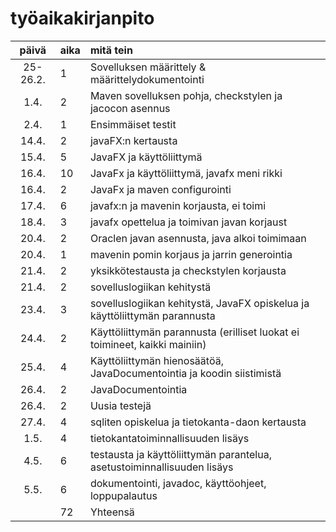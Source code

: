 # työaikakirjanpito

| päivä | aika | mitä tein  |
| :----:|:-----| :-----|
| 25-26.2. | 1 | Sovelluksen määrittely & määrittelydokumentointi
| 1.4. | 2 | Maven sovelluksen pohja, checkstylen ja jacocon asennus
| 2.4. | 1 | Ensimmäiset testit
| 14.4. | 2 | javaFX:n kertausta
| 15.4. | 5 | JavaFX ja käyttöliittymä
| 16.4. | 10 | JavaFx ja käyttöliittymä, javafx meni rikki
| 16.4. | 2 | JavaFx ja maven configurointi
| 17.4. | 6 | javafx:n ja mavenin korjausta, ei toimi
| 18.4. | 3 | javafx opettelua ja toimivan javan korjaust
| 20.4. | 2 | Oraclen javan asennusta, java alkoi toimimaan
| 20.4. | 1 | mavenin pomin korjaus  ja jarrin generointia
| 21.4. | 2 | yksikkötestausta ja checkstylen korjausta
| 21.4. | 2 | sovelluslogiikan kehitystä
| 23.4. | 3 | sovelluslogiikan kehitystä, JavaFX opiskelua ja käyttöliittymän parannusta
| 24.4. | 2 | Käyttöliittymän parannusta (erilliset luokat ei toimineet, kaikki mainiin)
| 25.4. | 4 | Käyttöliittymän hienosäätöä, JavaDocumentointia ja koodin siistimistä
| 26.4. | 2 | JavaDocumentointia
| 26.4. | 2 | Uusia testejä 
| 27.4. | 4 | sqliten opiskelua ja tietokanta-daon kertausta
| 1.5.  | 4 | tietokantatoiminnallisuuden lisäys
| 4.5.  | 6 | testausta ja käyttöliittymän parantelua, asetustoiminnallisuuden lisäys
| 5.5.  | 6 | dokumentointi, javadoc, käyttöohjeet, loppupalautus
|       | 72| Yhteensä
